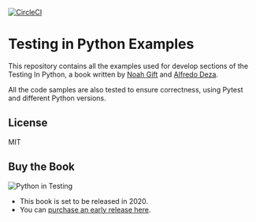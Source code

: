 [![CircleCI](https://circleci.com/gh/paiml/testing-in-python.svg?style=svg)](https://circleci.com/gh/paiml/testing-in-python)
# Testing in Python Examples

This repository contains all the examples used for develop sections of the Testing In Python, a book written by [Noah Gift](https://noahgift.com/) and [Alfredo Deza](https://www.alfredodeza.com/).

All the code samples are also tested to ensure correctness, using Pytest and
different Python versions.

## License

MIT

## Buy the Book

![Python in Testing](https://d2sofvawe08yqg.cloudfront.net/testinginpython/hero2x?1579007318)

* This book is set to be released in 2020.  
* You can [purchase an early release here](https://leanpub.com/testinginpython).

